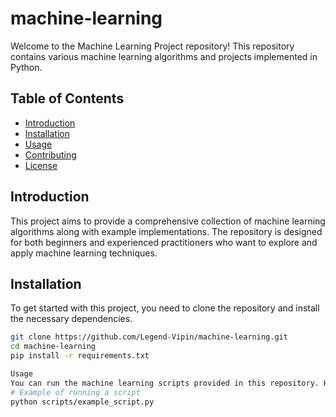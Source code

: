 # machine-learning

Welcome to the Machine Learning Project repository! This repository contains various machine learning algorithms and projects implemented in Python.

## Table of Contents
- [Introduction](#introduction)
- [Installation](#installation)
- [Usage](#usage)
- [Contributing](#contributing)
- [License](#license)

## Introduction

This project aims to provide a comprehensive collection of machine learning algorithms along with example implementations. The repository is designed for both beginners and experienced practitioners who want to explore and apply machine learning techniques.

## Installation

To get started with this project, you need to clone the repository and install the necessary dependencies.

```bash
git clone https://github.com/Legend-Vipin/machine-learning.git
cd machine-learning
pip install -r requirements.txt

Usage
You can run the machine learning scripts provided in this repository. Here are some basic usage examples:
# Example of running a script
python scripts/example_script.py
